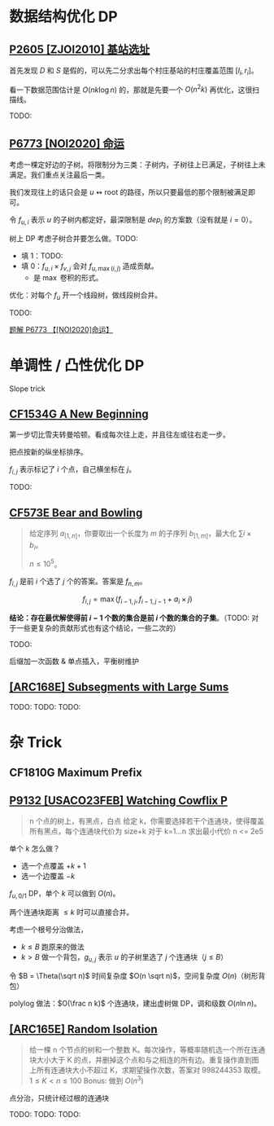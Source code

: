 # 数据结构优化 DP

## [P2605 [ZJOI2010] 基站选址](https://www.luogu.com.cn/problem/P2605)

首先发现 $D$ 和 $S$ 是假的，可以先二分求出每个村庄基站的村庄覆盖范围 $[l_i,r_i]$。

看一下数据范围估计是 $O(n k \log n)$ 的，那就是先要一个 $O(n^2 k)$ 再优化，这很扫描线。

TODO:

## [P6773 [NOI2020] 命运](https://www.luogu.com.cn/problem/P6773)

考虑一棵定好边的子树。将限制分为三类：子树内，子树往上已满足，子树往上未满足。我们重点关注最后一类。

我们发现往上的话只会是 $u \leftrightsquigarrow \text{root}$ 的路径，所以只要最低的那个限制被满足即可。

令 $f_{u,i}$ 表示 $u$ 的子树内都定好，最深限制是 $dep_i$ 的方案数（没有就是 $i=0$）。

树上 DP 考虑子树合并要怎么做。TODO:

- 填 1：TODO:
- 填 0：$f_{u,i} \times f_{v,j}$ 会对 $f_{u,\max(i,j)}$ 造成贡献。
  - 是 $\max$ 卷积的形式。

优化：对每个 $f_u$ 开一个线段树，做线段树合并。

TODO: 

[题解 P6773 【[NOI2020]命运】](https://www.luogu.com.cn/article/j3li2al4)

# 单调性 / 凸性优化 DP

Slope trick

## [CF1534G A New Beginning](https://www.luogu.com.cn/problem/CF1534G)

第一步切比雪夫转曼哈顿。看成每次往上走，并且往左或往右走一步。

把点按新的纵坐标排序。

$f_{i,j}$ 表示标记了 $i$ 个点，自己横坐标在 $j$。

TODO:

## [CF573E Bear and Bowling](https://www.luogu.com.cn/problem/CF573E)

> 给定序列 $a_{[1,n]}$，你要取出一个长度为 $m$ 的子序列 $b_{[1,m]}$，最大化 $\sum i \times b_i$。
>
> $n \le 10^5$。

$f_{i,j}$ 是前 $i$ 个选了 $j$ 个的答案。答案是 $f_{n,m}$。

$$f_{i,j} = \max(f_{i-1,j}, f_{i-1,j-1} + a_i \times j)$$

**结论：存在最优解使得前 $i-1$ 个数的集合是前 $i$ 个数的集合的子集**。（TODO: 对于一些更复杂的贡献形式也有这个结论，一些二次的）

TODO:

后缀加一次函数 & 单点插入，平衡树维护

## [[ARC168E] Subsegments with Large Sums](https://www.luogu.com.cn/problem/AT_arc168_e)



TODO:
TODO:
TODO:

# 杂 Trick

## CF1810G Maximum Prefix

## [P9132 [USACO23FEB] Watching Cowflix P](https://www.luogu.com.cn/problem/P9132)

> n 个点的树上，有黑点，白点
> 给定 k，你需要选择若干个连通块，使得覆盖所有黑点，每个连通块代价为 size+k
> 对于 k=1…n 求出最小代价
> n <= 2e5

单个 $k$ 怎么做？
- 选一个点覆盖 $+k+1$
- 选一个边覆盖 $-k$

$f_{u,0/1}$ DP，单个 $k$ 可以做到 $O(n)$。

两个连通块距离 $\le k$ 时可以直接合并。

考虑一个根号分治做法，
- $k \le B$ 跑原来的做法
- $k > B$ 做一个背包，$g_{u,j}$ 表示 $u$ 的子树里选了 $j$ 个连通块（$j \le B$）

令 $B = \Theta(\sqrt n)$ 时间复杂度 $O(n \sqrt n)$，空间复杂度 $O(n)$（树形背包）

polylog 做法：$O(\frac n k)$ 个连通块，建出虚树做 DP，调和级数 $O(n \ln n)$。

## [[ARC165E] Random Isolation](https://www.luogu.com.cn/problem/AT_arc165_e)

> 给一棵 n 个节点的树和一个整数 K。每次操作，等概率随机选一个所在连通块大小大于 K 的点，并删掉这个点和与之相连的所有边。重复操作直到图上所有连通块大小不超过 K，求期望操作次数，答案对 998244353 取模。
> $1 \le K < n \le 100$
> Bonus: 做到 $O(n^3)$

点分治，只统计经过根的连通块


TODO:
TODO:
TODO: